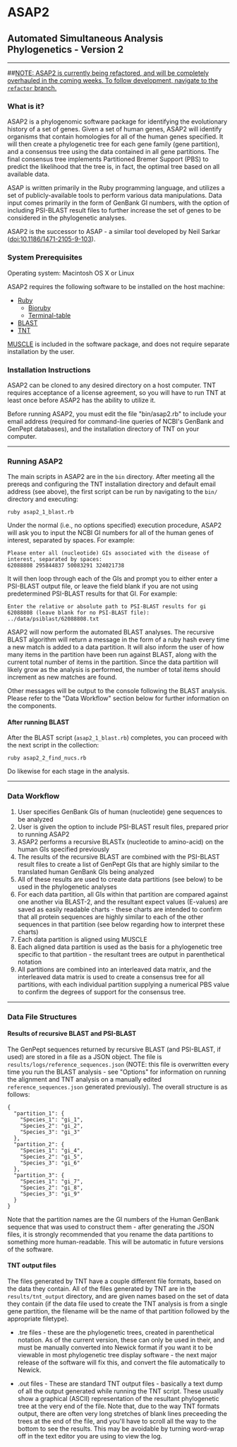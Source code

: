 # ASAP2
## Automated Simultaneous Analysis Phylogenetics - Version 2

- - -

##<u>NOTE: ASAP2 is currently being refactored, and will be completely overhauled in the coming weeks. To follow development, navigate to the `refactor` branch.</u>

### What is it?
ASAP2 is a phylogenomic software package for identifying the evolutionary history of a set of genes. Given a set of human genes, ASAP2 will identify organisms that contain homologies for all of the human genes specified. It will then create a phylogenetic tree for each gene family (gene partition), and a consensus tree using the data contained in all gene partitions. The final consensus tree implements Partitioned Bremer Support (PBS) to predict the likelihood that the tree is, in fact, the optimal tree based on all available data.

ASAP is written primarily in the Ruby programming language, and utilizes a set of publicly-available tools to perform various data manipulations. Data input comes primarily in the form of GenBank GI numbers, with the option of including PSI-BLAST result files to further increase the set of genes to be considered in the phylogenetic analyses.

ASAP2 is the successor to ASAP - a similar tool developed by Neil Sarkar ([doi:10.1186/1471-2105-9-103](http://dx.doi.org/10.1186/1471-2105-9-103)).

### System Prerequisites
Operating system: Macintosh OS X or Linux

ASAP2 requires the following software to be installed on the host machine:
* [Ruby](http://www.ruby-lang.org/en/)
    + [Bioruby](http://bioruby.org/)
    + [Terminal-table](https://github.com/visionmedia/terminal-table)
* [BLAST](ftp://ftp.ncbi.nlm.nih.gov/blast/executables/blast+/LATEST/)
* [TNT](http://www.zmuc.dk/public/phylogeny/tnt/)

[MUSCLE](http://www.drive5.com/muscle/) is included in the software package, and does not require separate installation by the user.

### Installation Instructions
ASAP2 can be cloned to any desired directory on a host computer. TNT requires acceptance of a license agreement, so you will have to run TNT at least once before ASAP2 has the ability to utilize it.

Before running ASAP2, you must edit the file "bin/asap2.rb" to include your email address (required for command-line queries of NCBI's GenBank and GenPept databases), and the installation directory of TNT on your computer.

- - -

### Running ASAP2

The main scripts in ASAP2 are in the `bin` directory. After meeting all the prereqs and configuring the TNT installation directory and default email address (see above), the first script can be run by navigating to the `bin/` directory and executing:

```
ruby asap2_1_blast.rb
```
Under the normal (i.e., no options specified) execution procedure, ASAP2 will ask you to input the NCBI GI numbers for all of the human genes of interest, separated by spaces. For example:

```
Please enter all (nucleotide) GIs associated with the disease of interest, separated by spaces:
62088808 295844837 50083291 324021738 
```
It will then loop through each of the GIs and prompt you to either enter a PSI-BLAST output file, or leave the field blank if you are not using predetermined PSI-BLAST results for that GI. For example: 

```
Enter the relative or absolute path to PSI-BLAST results for gi 62088808 (leave blank for no PSI-BLAST file):
../data/psiblast/62088808.txt
```

ASAP2 will now perform the automated BLAST analyses. The recursive BLAST algorithm will return a message in the form of a ruby hash every time a new match is added to a data partition. It will also inform the user of how many items in the partition have been run against BLAST, along with the current total number of items in the partition. Since the data partition will likely grow as the analysis is performed, the number of total items should increment as new matches are found.

Other messages will be output to the console following the BLAST analysis. Please refer to the "Data Workflow" section below for further information on the components.

#### After running BLAST

After the BLAST script (`asap2_1_blast.rb`) completes, you can proceed with the next script in the collection:

```
ruby asap2_2_find_nucs.rb
```

Do likewise for each stage in the analysis.

- - -

### Data Workflow

1. User specifies GenBank GIs of human (nucleotide) gene sequences to be analyzed
2. User is given the option to include PSI-BLAST result files, prepared prior to running ASAP2
3. ASAP2 performs a recursive BLASTx (nucleotide to amino-acid) on the human GIs specified previously
4. The results of the recursive BLAST are combined with the PSI-BLAST result files to create a list of GenPept GIs that are highly similar to the translated human GenBank GIs being analyzed
5. All of these results are used to create data partitions (see below) to be used in the phylogenetic analyses
6. For each data partition, all GIs within that partition are compared against one another via BLAST-2, and the resultant expect values (E-values) are saved as easily readable charts - these charts are intended to confirm that all protein sequences are highly similar to each of the other sequences in that partition (see below regarding how to interpret these charts)
7. Each data partition is aligned using MUSCLE
8. Each aligned data partition is used as the basis for a phylogenetic tree specific to that partition - the resultant trees are output in parenthetical notation
9. All partitions are combined into an interleaved data matrix, and the interleaved data matrix is used to create a consensus tree for all partitions, with each individual partition supplying a numerical PBS value to confirm the degrees of support for the consensus tree.

- - -

### Data File Structures

#### Results of recursive BLAST and PSI-BLAST

The GenPept sequences returned by recursive BLAST (and PSI-BLAST, if used) are stored in a file as a JSON object. The file is `results/logs/reference_sequences.json` (NOTE: this file is overwritten every time you run the BLAST analysis - see "Options" for information on running the alignment and TNT analysis on a manually edited `reference_sequences.json` generated previously). The overall structure is as follows:

```
{
  "partition_1": {
    "Species_1": "gi_1",
    "Species_2": "gi_2",
    "Species_3": "gi_3"
  },
  "partition_2": {
    "Species_1": "gi_4",
    "Species_2": "gi_5",
    "Species_3": "gi_6"
  },
  "partition_3": {
    "Species_1": "gi_7",
    "Species_2": "gi_8",
    "Species_3": "gi_9"
  }
}
```

Note that the partition names are the GI numbers of the Human GenBank sequence that was used to construct them - after generating the JSON files, it is strongly recommended that you rename the data partitions to something more human-readable. This will be automatic in future versions of the software.

#### TNT output files

The files generated by TNT have a couple different file formats, based on the data they contain. All of the files generated by TNT are in the `results/tnt_output` directory, and are given names based on the set of data they contain (if the data file used to create the TNT analysis is from a single gene partition, the filename will be the name of that partition followed by the appropriate filetype).

* .tre files - these are the phylogenetic trees, created in parenthetical notation. As of the current version, these can only be used in their, and must be manually converted into Newick format if you want it to be viewable in most phylogenetic tree display software - the next major release of the software will fix this, and convert the file automatically to Newick.

* .out files - These are standard TNT output files - basically a text dump of all the output generated while running the TNT script. These usually show a graphical (ASCII) representation of the resultant phylogenetic tree at the very end of the file. Note that, due to the way TNT formats output, there are often very long stretches of blank lines preceeding the trees at the end of the file, and you'll have to scroll all the way to the bottom to see the results. This may be avoidable by turning word-wrap off in the text editor you are using to view the log.
